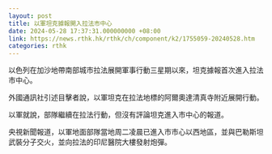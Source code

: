 ```yaml
---
layout: post
title: 以軍坦克據報開入拉法市中心
date: 2024-05-28 17:37:31.000000000 +08:00
link: https://news.rthk.hk/rthk/ch/component/k2/1755059-20240528.htm
categories: rthk
---
```


以色列在加沙地帶南部城市拉法展開軍事行動三星期以來，坦克據報首次進入拉法市中心。

外國通訊社引述目擊者說，以軍坦克在拉法地標的阿爾奧達清真寺附近展開行動。

以軍就說，部隊繼續在拉法行動，但沒有評論坦克進入市中心的報道。

央視新聞報道，以軍地面部隊當地周二凌晨已進入市市心以西地區，並與巴勒斯坦武裝分子交火，並向拉法的印尼醫院大樓發射炮彈。
